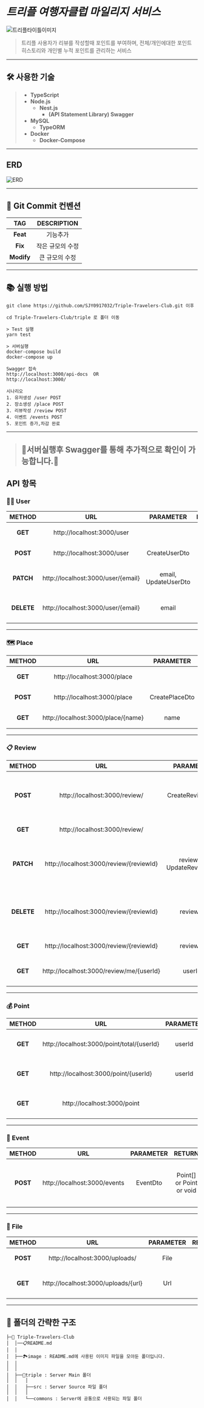 # _트리플 여행자클럽 마일리지 서비스_

![트리플타이틀이미지](./image/triple_title.jpeg)

> 트리플 사용자가 리뷰를 작성할때
> 포인트를 부여하며, 전체/개인에대한 포인트 히스토리와
> 개인별 누적 포인트를 관리하는 서비스

<hr>

## 🛠 사용한 기술

> - **TypeScript**
> - **Node.js**
>   - **Nest.js**
>     - **(API Statement Library) Swagger**
> - **MySQL**
>   - **TypeORM**
> - **Docker**
>   - **Docker-Compose**

<hr>

## ERD

![ERD](image/ERD.png)

<hr>

## 🔮 Git Commit 컨벤션

|    TAG     |   DESCRIPTION    |
| :--------: | :--------------: |
|  **Feat**  |     기능추가     |
|  **Fix**   | 작은 규모의 수정 |
| **Modify** |  큰 규모의 수정  |

<hr>

## 📚 실행 방법

```
git clone https://github.com/SJY0917032/Triple-Travelers-Club.git 이후

cd Triple-Travelers-Club/triple 로 폴더 이동

> Test 실행
yarn test

> 서버실행
docker-compose build
docker-compose up

Swagger 접속
http://localhost:3000/api-docs  OR
http://localhost:3000/

시나리오
1. 유저생성 /user POST
2. 장소생성 /place POST
3. 리뷰작성 /review POST
4. 이벤트 /events POST
5. 포인트 증가,차감 완료
```

<hr>

> ## **🌟서버실행후 Swagger를 통해 추가적으로 확인이 가능합니다.🌟**

## API 항목

### 🚶🏻 User

|   METHOD   |                URL                 |      PARAMETER       | RETURN  |            DESCRIPTION             |
| :--------: | :--------------------------------: | :------------------: | :-----: | :--------------------------------: |
|  **GET**   |     http://localhost:3000/user     |                      | User[ ] |      유저를 전체 조회합니다.       |
|  **POST**  |     http://localhost:3000/user     |    CreateUserDto     |  User   |         유저를 생성합니다          |
| **PATCH**  | http://localhost:3000/user/{email} | email, UpdateUserDto |  User   | 이메일로 조회한 유저를 수정합니다. |
| **DELETE** | http://localhost:3000/user/{email} |        email         |  User   | 이메일로 조회한 유저를 삭제합니다. |

<hr>

### 🗺 Place

|  METHOD  |                URL                 |   PARAMETER    |  RETURN  |         DESCRIPTION         |
| :------: | :--------------------------------: | :------------: | :------: | :-------------------------: |
| **GET**  |    http://localhost:3000/place     |                | Place[ ] |   장소를 전체 조회합니다.   |
| **POST** |    http://localhost:3000/place     | CreatePlaceDto |  Place   |      장소를 생성합니다      |
| **GET**  | http://localhost:3000/place/{name} |      name      |  Place   | 장소를 이름으로 조회합니다. |

<hr>

### 📋 Review

|   METHOD   |                   URL                    |         PARAMETER         |  RETURN   |                      DESCRIPTION                      |
| :--------: | :--------------------------------------: | :-----------------------: | :-------: | :---------------------------------------------------: |
|  **POST**  |      http://localhost:3000/review/       |      CreateReviewDto      | EventDto  | 리뷰를 생성하고, POST /events에 보낼 객체를 받습니다. |
|  **GET**   |      http://localhost:3000/review/       |                           | Review[ ] |                리뷰를 전체 조회합니다.                |
| **PATCH**  | http://localhost:3000/review/{reviewId}  | reviewId, UpdateReviewDto | EventDto  | 리뷰를 수정하고, POST /events에 보낼 객체를 받습니다. |
| **DELETE** | http://localhost:3000/review/{reviewId}  |         reviewId          | EventDto  | 리뷰를 삭제하고, POST /events에 보낼 객체를 받습니다. |
|  **GET**   | http://localhost:3000/review/{reviewId}  |         reviewId          |  Review   |                리뷰를 단일 조회합니다.                |
|  **GET**   | http://localhost:3000/review/me/{userId} |          userId           | Review[ ] |         유저가 작성한 모든 리뷰를 조회합니다.         |

<hr>

### 💰 Point

| METHOD  |                    URL                     | PARAMETER |    RETURN    |                DESCRIPTION                 |
| :-----: | :----------------------------------------: | :-------: | :----------: | :----------------------------------------: |
| **GET** | http://localhost:3000/point/total/{userId} |  userId   | UserPointDto |   해당 유저의 포인트 총합을 조회합니다.    |
| **GET** |    http://localhost:3000/point/{userId}    |  userId   |   Point[ ]   |   유저의 전체 포인트 기록을 조회합니다.    |
| **GET** |        http://localhost:3000/point         |           |   Point[ ]   | 모든 유저의 전체 포인트 기록을 조회합니다. |

<hr>

### 🎯 Event

|  METHOD  |             URL              | PARAMETER |          RETURN          |                            DESCRIPTION                            |
| :------: | :--------------------------: | :-------: | :----------------------: | :---------------------------------------------------------------: |
| **POST** | http://localhost:3000/events | EventDto  | Point[] or Point or void | EventDto의 Action에 따라 유저에게 포인트를 부여하거나 차감합니다. |

<hr>

### 💾 File

|  METHOD  |                 URL                 | PARAMETER | RETURN |              DESCRIPTION               |
| :------: | :---------------------------------: | :-------: | :----: | :------------------------------------: |
| **POST** |   http://localhost:3000/uploads/    |   File    |  Url   |          파일을 업로드합니다           |
| **GET**  | http://localhost:3000/uploads/{url} |    Url    |  File  | 업로드된 주소의 URL의 파일을 읽습니다. |

<hr>

## 🌲 폴더의 간략한 구조

```
├─🌳 Triple-Travelers-Club
│  │──📋README.md
│  │
│  ├──🏞image : README.md에 사용된 이미지 파일을 모아둔 폴더입니다.
│  │
│  │
│  ├──🗽triple : Server Main 폴더
│  │   │
│  │   ├──src : Server Source 파일 폴더
│  │   │
│  │   └──commons : Server에 공통으로 사용되는 파일 폴더
```
